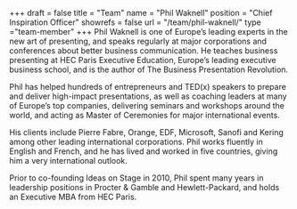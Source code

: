 +++
draft		= false
title		= "Team"
name		= "Phil Waknell"
position 	= "Chief Inspiration Officer"
showrefs	= false
url			= "/team/phil-waknell/"
type		="team-member"
+++
Phil Waknell is one of Europe’s leading experts in the new art of presenting, and speaks regularly at major corporations and conferences about better business communication. He teaches business presenting at HEC Paris Executive Education, Europe’s leading executive business school, and is the author of The Business Presentation Revolution.

Phil has helped hundreds of entrepreneurs and TED(x) speakers to prepare and deliver high-impact presentations, as well as coaching leaders at many of Europe’s top companies, delivering seminars and workshops around the world, and acting as Master of Ceremonies for major international events.

His clients include Pierre Fabre, Orange, EDF, Microsoft, Sanofi and Kering among other leading international corporations. Phil works fluently in English and French, and he has lived and worked in five countries, giving him a very international outlook.

Prior to co-founding Ideas on Stage in 2010, Phil spent many years in leadership positions in Procter & Gamble and Hewlett-Packard, and holds an Executive MBA from HEC Paris.